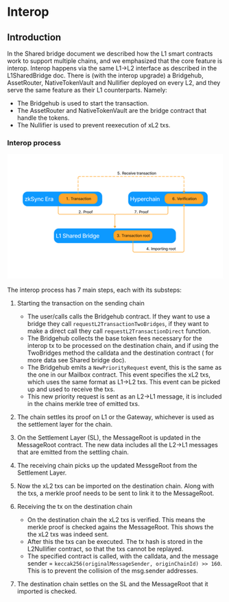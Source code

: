 # Interop

## Introduction

In the Shared bridge document we described how the L1 smart contracts work to support multiple chains, and we emphasized
that the core feature is interop. Interop happens via the same L1->L2 interface as described in the L1SharedBridge doc.
There is (with the interop upgrade) a Bridgehub, AssetRouter, NativeTokenVault and Nullifier deployed on every L2, and
they serve the same feature as their L1 counterparts. Namely:

- The Bridgehub is used to start the transaction.
- The AssetRouter and NativeTokenVault are the bridge contract that handle the tokens.
- The Nullifier is used to prevent reexecution of xL2 txs.

### Interop process

![Interop](./img/hyperbridging.png)

The interop process has 7 main steps, each with its substeps:

1. Starting the transaction on the sending chain

   - The user/calls calls the Bridgehub contract. If they want to use a bridge they call
     `requestL2TransactionTwoBridges`, if they want to make a direct call they call `requestL2TransactionDirect`
     function.
   - The Bridgehub collects the base token fees necessary for the interop tx to be processed on the destination chain,
     and if using the TwoBridges method the calldata and the destination contract ( for more data see Shared bridge
     doc).
   - The Bridgehub emits a `NewPriorityRequest` event, this is the same as the one in our Mailbox contract. This event
     specifies the xL2 txs, which uses the same format as L1->L2 txs. This event can be picked up and used to receive
     the txs.
   - This new priority request is sent as an L2->L1 message, it is included in the chains merkle tree of emitted txs.

2. The chain settles its proof on L1 or the Gateway, whichever is used as the settlement layer for the chain.
3. On the Settlement Layer (SL), the MessageRoot is updated in the MessageRoot contract. The new data includes all the
   L2->L1 messages that are emitted from the settling chain.
4. The receiving chain picks up the updated MessgeRoot from the Settlement Layer.
5. Now the xL2 txs can be imported on the destination chain. Along with the txs, a merkle proof needs to be sent to link
   it to the MessageRoot.
6. Receiving the tx on the destination chain

   - On the destination chain the xL2 txs is verified. This means the merkle proof is checked agains the MessageRoot.
     This shows the the xL2 txs was indeed sent.
   - After this the txs can be executed. The tx hash is stored in the L2Nullifier contract, so that the txs cannot be
     replayed.
   - The specified contract is called, with the calldata, and the message sender =
     `keccak256(originalMessageSender, originChainId) >> 160`. This is to prevent the collision of the msg.sender
     addresses.

7. The destination chain settles on the SL and the MessageRoot that it imported is checked.
